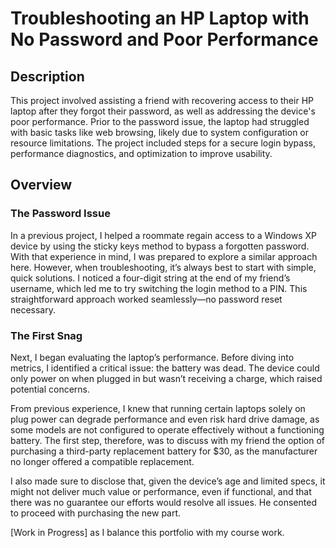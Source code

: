 <h1>Troubleshooting an HP Laptop with No Password and Poor Performance</h1>

<h2>Description</h2>
This project involved assisting a friend with recovering access to their HP laptop after they forgot their password, as well as addressing the device's poor performance. Prior to the password issue, the laptop had struggled with basic tasks like web browsing, likely due to system configuration or resource limitations. The project included steps for a secure login bypass, performance diagnostics, and optimization to improve usability.
<br />


<h2>Overview</h2>

<h3>The Password Issue</h3>
<p>In a previous project, I helped a roommate regain access to a Windows XP device by using the sticky keys method to bypass a forgotten password. With that experience in mind, I was prepared to explore a similar approach here. However, when troubleshooting, it’s always best to start with simple, quick solutions. I noticed a four-digit string at the end of my friend’s username, which led me to try switching the login method to a PIN. This straightforward approach worked seamlessly—no password reset necessary.</p>

<h3>The First Snag</h3>
<p>Next, I began evaluating the laptop’s performance. Before diving into metrics, I identified a critical issue: the battery was dead. The device could only power on when plugged in but wasn’t receiving a charge, which raised potential concerns.</p>

<p>From previous experience, I knew that running certain laptops solely on plug power can degrade performance and even risk hard drive damage, as some models are not configured to operate effectively without a functioning battery. The first step, therefore, was to discuss with my friend the option of purchasing a third-party replacement battery for $30, as the manufacturer no longer offered a compatible replacement.</p>

<p>I also made sure to disclose that, given the device’s age and limited specs, it might not deliver much value or performance, even if functional, and that there was no guarantee our efforts would resolve all issues. He consented to proceed with purchasing the new part. </p>

[Work in Progress] as I balance this portfolio with my course work.




<p>
 
</p>


<!--
 ```diff
- text in red
+ text in green
! text in orange
# text in gray
@@ text in purple (and bold)@@
```
--!>
